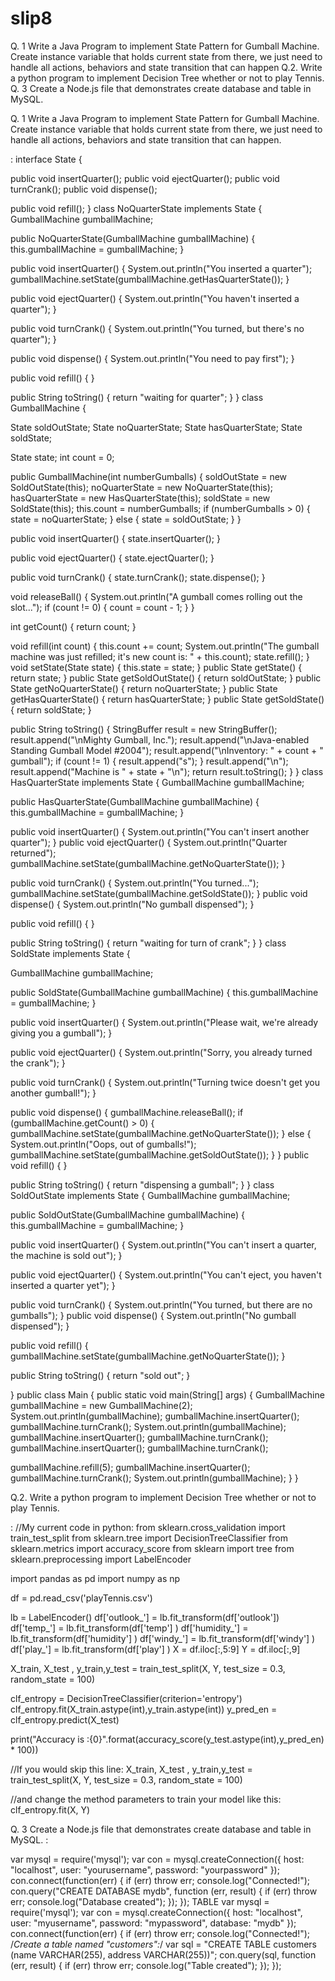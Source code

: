 # slip8


Q. 1 Write a Java Program to implement State Pattern for Gumball Machine.
Create instance variable that holds current state from there, we just need to handle all
actions, behaviors and state transition that can happen 
Q.2. Write a python program to implement Decision Tree whether or not to play Tennis.
Q. 3 Create a Node.js file that demonstrates create database and table in MySQL. 



Q. 1 Write a Java Program to implement State Pattern for Gumball Machine.
Create instance variable that holds current state from there, we just need to handle all
actions, behaviors and state transition that can happen.

:
interface State {

 public void insertQuarter();
 public void ejectQuarter();
 public void turnCrank();
 public void dispense();

 public void refill();
}
 class NoQuarterState implements State {
 GumballMachine gumballMachine;

 public NoQuarterState(GumballMachine gumballMachine) {
 this.gumballMachine = gumballMachine;
 }

 public void insertQuarter() {
 System.out.println("You inserted a quarter");
 gumballMachine.setState(gumballMachine.getHasQuarterState());
 }

 public void ejectQuarter() {
 System.out.println("You haven't inserted a quarter");
 }

 public void turnCrank() {
 System.out.println("You turned, but there's no quarter");
 }

 public void dispense() {
 System.out.println("You need to pay first");
 }

 public void refill() { }

 public String toString() {
 return "waiting for quarter";
 }
}
 class GumballMachine {

 State soldOutState;
 State noQuarterState;
State hasQuarterState;
 State soldState;

 State state;
 int count = 0;

 public GumballMachine(int numberGumballs) {
 soldOutState = new SoldOutState(this);
 noQuarterState = new NoQuarterState(this);
 hasQuarterState = new HasQuarterState(this);
 soldState = new SoldState(this);
 this.count = numberGumballs;
 if (numberGumballs > 0) {
 state = noQuarterState;
 } else {
 state = soldOutState;
 }
 }

 public void insertQuarter() {
 state.insertQuarter();
 }

 public void ejectQuarter() {
 state.ejectQuarter();
 }

 public void turnCrank() {
 state.turnCrank();
 state.dispense();
 }

 void releaseBall() {
 System.out.println("A gumball comes rolling out the slot...");
 if (count != 0) {
 count = count - 1;
 }
 }

 int getCount() {
 return count;
 }

 void refill(int count) {
 this.count += count;
 System.out.println("The gumball machine was just refilled; it's new count
is: " + this.count);
 state.refill();
 } 
void setState(State state) {
 this.state = state;
 }
 public State getState() {
 return state;
 }
 public State getSoldOutState() {
 return soldOutState;
 }
 public State getNoQuarterState() {
 return noQuarterState;
 }
 public State getHasQuarterState() {
 return hasQuarterState;
 }
 public State getSoldState() {
 return soldState;
 }

 public String toString() {
 StringBuffer result = new StringBuffer();
 result.append("\nMighty Gumball, Inc.");
 result.append("\nJava-enabled Standing Gumball Model #2004");
 result.append("\nInventory: " + count + " gumball");
 if (count != 1) {
 result.append("s");
 }
 result.append("\n");
 result.append("Machine is " + state + "\n");
 return result.toString();
 }
}
 class HasQuarterState implements State {
 GumballMachine gumballMachine;

 public HasQuarterState(GumballMachine gumballMachine) {
 this.gumballMachine = gumballMachine;
 }

 public void insertQuarter() {
 System.out.println("You can't insert another quarter");
 } 
public void ejectQuarter() {
 System.out.println("Quarter returned");
 gumballMachine.setState(gumballMachine.getNoQuarterState());
 }

 public void turnCrank() {
 System.out.println("You turned...");
 gumballMachine.setState(gumballMachine.getSoldState());
 }
 public void dispense() {
 System.out.println("No gumball dispensed");
 }

 public void refill() { }

 public String toString() {
 return "waiting for turn of crank";
 }
}
 class SoldState implements State {

 GumballMachine gumballMachine;

 public SoldState(GumballMachine gumballMachine) {
 this.gumballMachine = gumballMachine;
 }

 public void insertQuarter() {
 System.out.println("Please wait, we're already giving you a gumball");
 }

 public void ejectQuarter() {
 System.out.println("Sorry, you already turned the crank");
 }

 public void turnCrank() {
 System.out.println("Turning twice doesn't get you another gumball!");
 }

 public void dispense() {
 gumballMachine.releaseBall();
 if (gumballMachine.getCount() > 0) {
 gumballMachine.setState(gumballMachine.getNoQuarterState());
 } else {
 System.out.println("Oops, out of gumballs!");
 gumballMachine.setState(gumballMachine.getSoldOutState());
 }
 } 
public void refill() { }

 public String toString() {
 return "dispensing a gumball";
 }
}
 class SoldOutState implements State {
 GumballMachine gumballMachine;

 public SoldOutState(GumballMachine gumballMachine) {
 this.gumballMachine = gumballMachine;
 }

 public void insertQuarter() {
 System.out.println("You can't insert a quarter, the machine is sold out");
 }

 public void ejectQuarter() {
 System.out.println("You can't eject, you haven't inserted a quarter yet");
 }

 public void turnCrank() {
 System.out.println("You turned, but there are no gumballs");
 }
 public void dispense() {
 System.out.println("No gumball dispensed");
 }

 public void refill() {
 gumballMachine.setState(gumballMachine.getNoQuarterState());
 }

 public String toString() {
 return "sold out";
 }

}
public class Main {
 public static void main(String[] args) {
 GumballMachine gumballMachine = new GumballMachine(2);
 System.out.println(gumballMachine);
 gumballMachine.insertQuarter();
 gumballMachine.turnCrank();
 System.out.println(gumballMachine); 
gumballMachine.insertQuarter();
 gumballMachine.turnCrank();
 gumballMachine.insertQuarter();
 gumballMachine.turnCrank();

 gumballMachine.refill(5);
 gumballMachine.insertQuarter();
 gumballMachine.turnCrank();
 System.out.println(gumballMachine);
 }
} 



Q.2. Write a python program to implement Decision Tree whether or not to play Tennis.

:		//My current code in python: 
from sklearn.cross_validation import train_test_split 
from sklearn.tree import DecisionTreeClassifier 
from sklearn.metrics import accuracy_score 
from sklearn import tree 
from sklearn.preprocessing import LabelEncoder

import pandas as pd 
import numpy as np 

df = pd.read_csv('playTennis.csv') 

lb = LabelEncoder() 
df['outlook_'] = lb.fit_transform(df['outlook']) 
df['temp_'] = lb.fit_transform(df['temp'] ) 
df['humidity_'] = lb.fit_transform(df['humidity'] ) 
df['windy_'] = lb.fit_transform(df['windy'] )   
df['play_'] = lb.fit_transform(df['play'] ) 
X = df.iloc[:,5:9] 
Y = df.iloc[:,9]

X_train, X_test , y_train,y_test = train_test_split(X, Y, test_size = 0.3, random_state = 100) 

clf_entropy = DecisionTreeClassifier(criterion='entropy')
clf_entropy.fit(X_train.astype(int),y_train.astype(int)) 
y_pred_en = clf_entropy.predict(X_test)

print("Accuracy is :{0}".format(accuracy_score(y_test.astype(int),y_pred_en) * 100))


//If you would skip this line:
X_train, X_test , y_train,y_test = train_test_split(X, Y, test_size = 0.3, random_state = 100)


//and change the method parameters to train your model like this:
clf_entropy.fit(X, Y)


Q. 3 Create a Node.js file that demonstrates create database and table in MySQL.
:

var mysql = require('mysql');
var con = mysql.createConnection({
host: "localhost",
user: "yourusername",
password: "yourpassword"
});
con.connect(function(err) {
if (err) throw err;
console.log("Connected!");
con.query("CREATE DATABASE mydb", function (err, result) {
 if (err) throw err;
 console.log("Database created");
});
});
TABLE
var mysql = require('mysql');
var con = mysql.createConnection({
 host: "localhost",
 user: "myusername",
 password: "mypassword",
 database: "mydb"
});
con.connect(function(err) {
if (err) throw err;
 console.log("Connected!");
/*Create a table named "customers":*/
var sql = "CREATE TABLE customers (name VARCHAR(255), address
VARCHAR(255))";
 con.query(sql, function (err, result) {
 if (err) throw err;
 console.log("Table created");
});
});
